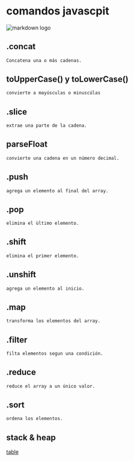 # comandos javascpit

![markdown logo](https://lenguajejs.com/assets/covers/javascript.avif)

## .concat
```sh
Concatena una o más cadenas.
```
## toUpperCase() y toLowerCase()
```sh
convierte a mayúsculas o minuscúlas
```

## .slice
```sh
extrae una parte de la cadena.
```
## parseFloat
```sh
convierte una cadena en un número decimal.
```
## .push
```sh
agrega un elemento al final del array.
```
## .pop
```sh
elimina el ùltimo elemento.
```
## .shift
```sh
elimina el primer elemento.
```

## .unshift
```sh
agrega un elemento al inicio.
```
## .map
```sh
transforma los elementos del array.
```

## .filter
```sh
filta elementos segun una condición.
```

## .reduce
```sh
reduce el array a un único valor.
```
## .sort
```sh
ordena los elementos.
```
## stack & heap

[table](https://1drv.ms/x/c/b2efa61216e23dbe/EQvlV7JkbP9MuWbGHuMZmIEBvK2UY0kdB2LJ1G0tAdg5eA)